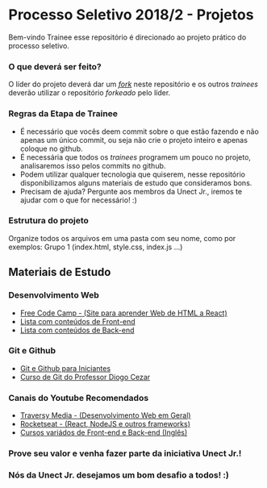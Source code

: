 #	Processo Seletivo 2018/2 - Projetos
Bem-vindo Trainee esse repositório é direcionado ao projeto prático do processo seletivo.

### O que deverá ser feito?
O líder do projeto deverá dar um *[fork](http://desenvolvimentoparaweb.com/miscelanea/como-fazer-fork-de-um-projeto-no-github/)* neste repositório e os outros *trainees* deverão utilizar o repositório *forkeado* pelo líder.

### Regras da Etapa de Trainee

 - É necessário que vocês deem commit sobre o que estão fazendo e não apenas um único commit, ou seja não crie o projeto inteiro e apenas coloque no github.
 - É necessária que todos os *trainees* programem um pouco no projeto, analisaremos isso pelos commits no github.
 - Podem utilizar qualquer tecnologia que quiserem, nesse repositório disponibilizamos alguns materiais de estudo que consideramos bons.
- Precisam de ajuda? Pergunte aos membros da Unect Jr., iremos te ajudar com o que for necessário! :)
### Estrutura do projeto
Organize todos os arquivos em uma pasta com seu nome, como por exemplos: Grupo 1 (index.html, style.css, index.js ...) 

## Materiais de Estudo
### Desenvolvimento Web
- [Free Code Camp - (Site para aprender Web de HTML a React)](https://www.freecodecamp.org/)
- [Lista com conteúdos de Front-end](https://github.com/syaning/awesome-frontend)
- [Lista com conteúdos de Back-end](https://github.com/sindresorhus/awesome-nodejs)

### Git e Github
- [Git e Github para Iniciantes](https://www.udemy.com/git-e-github-para-iniciantes/)
- [Curso de Git do Professor Diogo Cezar](https://www.youtube.com/watch?v=iGD2Pgt2DBg&t=26s)
### Canais do Youtube Recomendados
- [Traversy Media - (Desenvolvimento Web em Geral)](https://www.youtube.com/user/TechGuyWeb)
- [Rocketseat - (React, NodeJS e outros frameworks)](https://www.youtube.com/channel/UCSfwM5u0Kce6Cce8_S72olg)
- [Cursos variádos de Front-end e Back-end  (Inglês)](https://www.youtube.com/channel/UCW5YeuERMmlnqo4oq8vwUpg/playlists)

### Prove seu valor e venha fazer parte da iniciativa Unect Jr.!
### Nós da Unect Jr. desejamos um bom desafio a todos! :)